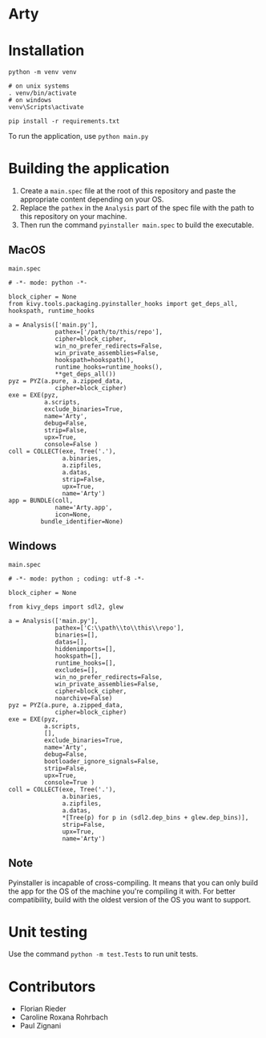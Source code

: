 # Arty

# Installation

```
python -m venv venv

# on unix systems
. venv/bin/activate
# on windows
venv\Scripts\activate

pip install -r requirements.txt
```

To run the application, use `python main.py`

# Building the application
1. Create a `main.spec` file at the root of this repository and paste the appropriate content depending on your OS.
2. Replace the `pathex` in the `Analysis` part of the spec file with the path to this repository on your machine.
3. Then run the command `pyinstaller main.spec` to build the executable.

## MacOS
`main.spec`
```
# -*- mode: python -*-

block_cipher = None
from kivy.tools.packaging.pyinstaller_hooks import get_deps_all, hookspath, runtime_hooks

a = Analysis(['main.py'],
             pathex=['/path/to/this/repo'],
             cipher=block_cipher,
             win_no_prefer_redirects=False,
             win_private_assemblies=False,
             hookspath=hookspath(),
             runtime_hooks=runtime_hooks(),
             **get_deps_all())
pyz = PYZ(a.pure, a.zipped_data,
             cipher=block_cipher)
exe = EXE(pyz,
          a.scripts,
          exclude_binaries=True,
          name='Arty',
          debug=False,
          strip=False,
          upx=True,
          console=False )
coll = COLLECT(exe, Tree('.'),
               a.binaries,
               a.zipfiles,
               a.datas,
               strip=False,
               upx=True,
               name='Arty')
app = BUNDLE(coll,
             name='Arty.app',
             icon=None,
         bundle_identifier=None)
```

## Windows
`main.spec`
```
# -*- mode: python ; coding: utf-8 -*-

block_cipher = None

from kivy_deps import sdl2, glew

a = Analysis(['main.py'],
             pathex=['C:\\path\\to\\this\\repo'],
             binaries=[],
             datas=[],
             hiddenimports=[],
             hookspath=[],
             runtime_hooks=[],
             excludes=[],
             win_no_prefer_redirects=False,
             win_private_assemblies=False,
             cipher=block_cipher,
             noarchive=False)
pyz = PYZ(a.pure, a.zipped_data,
             cipher=block_cipher)
exe = EXE(pyz,
          a.scripts,
          [],
          exclude_binaries=True,
          name='Arty',
          debug=False,
          bootloader_ignore_signals=False,
          strip=False,
          upx=True,
          console=True )
coll = COLLECT(exe, Tree('.'),
               a.binaries,
               a.zipfiles,
               a.datas,
               *[Tree(p) for p in (sdl2.dep_bins + glew.dep_bins)],
               strip=False,
               upx=True,
               name='Arty')
```

## Note
Pyinstaller is incapable of cross-compiling. It means that you can only build the app for the OS of the machine you're compiling it with.
For better compatibility, build with the oldest version of the OS you want to support.

# Unit testing
Use the command `python -m test.Tests` to run unit tests.

# Contributors
- Florian Rieder
- Caroline Roxana Rohrbach
- Paul Zignani